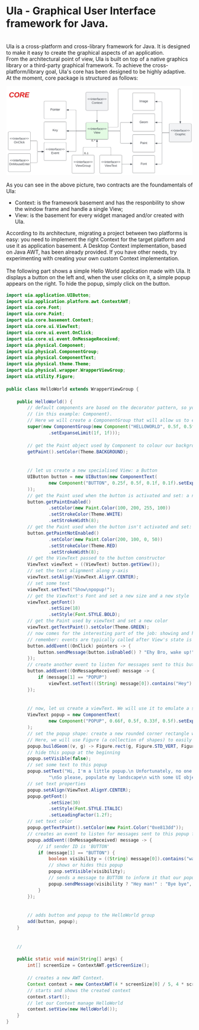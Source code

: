 # UIa - Graphical User Interface framework for Java.
<br>
UIa is a cross-platform and cross-library framework for Java. It is designed to make it easy to create the graphical aspects of an application.
<br>
From the architectural point of view, UIa is built on top of a native graphics library or a third-party graphical framework. To achieve the cross-platform/library goal, UIa's core has been designed to be
highly adaptive.
<br>
At the moment, core package is structured as follows:

![Screenshot](UIa_Core.jpg)

As you can see in the above picture, two contracts are the foundamentals of UIa:
<ul>
  <li>Context: is the framework basement and has the responbility to show the window frame and handle a single View;</li>
  <li>View: is the basement for every widget managed and/or created with UIa.</li>
</ul>

According to its architecture, migrating a project between two platforms is easy: you need to implement the right Context for the target platform and use it as application basement.
A Desktop Context implementation, based on Java AWT, has been already provided. If you have other needs, try experimenting with creating your own custom Context implementation.
<br>
<br>
The following part shows a simple Hello World application made with UIa. It displays a button on the left and, when the user clicks on it, a simple popup appears on the right. To hide the popup, simply click on the button.

```java
import uia.application.UIButton;
import uia.application.platform.awt.ContextAWT;
import uia.core.Font;
import uia.core.Paint;
import uia.core.basement.Context;
import uia.core.ui.ViewText;
import uia.core.ui.event.OnClick;
import uia.core.ui.event.OnMessageReceived;
import uia.physical.Component;
import uia.physical.ComponentGroup;
import uia.physical.ComponentText;
import uia.physical.theme.Theme;
import uia.physical.wrapper.WrapperViewGroup;
import uia.utility.Figure;

public class HelloWorld extends WrapperViewGroup {

    public HelloWorld() {
        // default components are based on the decorator pattern, so you need to pass the smallest UI unit
        // (in this example: Component).
        // Here we will create a ComponentGroup that will allow us to easily manage a set of views.
        super(new ComponentGroup(new Component("HELLOWORLD", 0.5f, 0.5f, 1f, 1f)
                .setExpanseLimit(1f, 1f)));

        // get the Paint object used by Component to colour our background
        getPaint().setColor(Theme.BACKGROUND);


        // let us create a new specialised View: a Button
        UIButton button = new UIButton(new ComponentText(
                new Component("BUTTON", 0.25f, 0.5f, 0.1f, 0.1f).setExpanseLimit(1.2f, 1.2f)
        ));
        // get the Paint used when the button is activated and set: a new color, stroke color and stroke width
        button.getPaintEnabled()
                .setColor(new Paint.Color(100, 200, 255, 100))
                .setStrokeColor(Theme.WHITE)
                .setStrokeWidth(8);
        // get the Paint used when the button isn't activated and set: a new color, stroke color and stroke width
        button.getPaintNotEnabled()
                .setColor(new Paint.Color(200, 100, 0, 50))
                .setStrokeColor(Theme.RED)
                .setStrokeWidth(8);
        // get the ViewText passed to the button constructor
        ViewText viewText = ((ViewText) button.getView());
        // set the text alignment along y-axis
        viewText.setAlign(ViewText.AlignY.CENTER);
        // set some text
        viewText.setText("Show\npopup!");
        // get the ViewText's Font and set a new size and a new style
        viewText.getFont()
                .setSize(18)
                .setStyle(Font.STYLE.BOLD);
        // get the Paint used by viewText and set a new color
        viewText.getTextPaint().setColor(Theme.GREEN);
        // now comes for the interesting part of the job: showing and hiding a component without creating bad dependencies.
        // remember: events are typically called after View's state is updated.
        button.addEvent((OnClick) pointers -> {
            button.sendMessage(button.isEnabled() ? "Ehy Bro, wake up!" : "Sleep now :)", "POPUP");
        });
        // create another event to listen for messages sent to this button
        button.addEvent((OnMessageReceived) message -> {
            if (message[1] == "POPUP")
                viewText.setText(((String) message[0]).contains("Hey") ? "Hide\npopup!" : "Show\npopup!");
        });


        // now, let us create a viewText. We will use it to emulate a simple popup.
        ViewText popup = new ComponentText(
                new Component("POPUP", 0.66f, 0.5f, 0.33f, 0.5f).setExpanseLimit(1.1f, 1.1f)
        );
        // set the popup shape: create a new rounded corner rectangle with 25 vertices.
        // Here, we will use Figure (a collection of shapes) to easily create a rounded rectangle.
        popup.buildGeom((v, g) -> Figure.rect(g, Figure.STD_VERT, Figure.STD_ROUND, v.desc()[0] / v.desc()[1]), true);
        // hide this popup at the beginning
        popup.setVisible(false);
        // set some text to this popup
        popup.setText("Hi, I'm a little popup.\n Unfortunately, no one has taken care of\n placing some widgets on me ;(" +
                "\nSo please, populate my landscape\n with some UI objects.\n\n Thanks!");
        // set text properties
        popup.setAlign(ViewText.AlignY.CENTER);
        popup.getFont()
                .setSize(30)
                .setStyle(Font.STYLE.ITALIC)
                .setLeadingFactor(1.2f);
        // set text color
        popup.getTextPaint().setColor(new Paint.Color("0xe813dd"));
        // creates an event to listen for messages sent to this popup from other views
        popup.addEvent((OnMessageReceived) message -> {
            // if sender ID is 'BUTTON'
            if (message[1] == "BUTTON") {
                boolean visibility = ((String) message[0]).contains("wake up");
                // shows or hides this popup
                popup.setVisible(visibility);
                // sends a message to BUTTON to inform it that our popup woke up or went to sleep
                popup.sendMessage(visibility ? "Hey man!" : "Bye bye", "BUTTON");
            }
        });


        // adds button and popup to the HelloWorld group
        add(button, popup);
    }


    //

    public static void main(String[] args) {
        int[] screenSize = ContextAWT.getScreenSize();

        // creates a new AWT Context.
        Context context = new ContextAWT(4 * screenSize[0] / 5, 4 * screenSize[1] / 5);
        // starts and shows the created context
        context.start();
        // let our Context manage HelloWorld
        context.setView(new HelloWorld());
    }
}
```

